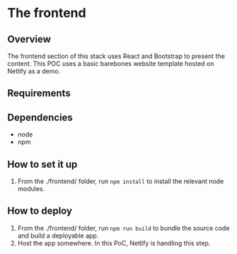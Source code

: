 # The frontend

## Overview

The frontend section of this stack uses React and Bootstrap to present the content. This POC uses a basic barebones website template hosted on Netlify as a demo.

## Requirements

## Dependencies

* node
* npm

## How to set it up

1. From the ./frontend/ folder, run `npm install` to install the relevant node modules.

## How to deploy

1. From the ./frontend/ folder, run `npm run build` to bundle the source code and build a deployable app.
2. Host the app somewhere. In this PoC, Netlify is handling this step.
